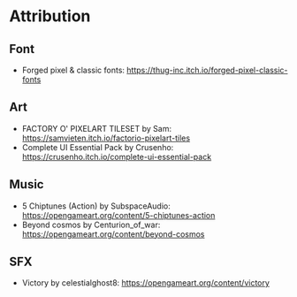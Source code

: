 # Attribution
## Font
* Forged pixel & classic fonts: https://thug-inc.itch.io/forged-pixel-classic-fonts

## Art
* FACTORY O' PIXELART TILESET by Sam: https://samvieten.itch.io/factorio-pixelart-tiles
* Complete UI Essential Pack by Crusenho: https://crusenho.itch.io/complete-ui-essential-pack

## Music
* 5 Chiptunes (Action) by SubspaceAudio: https://opengameart.org/content/5-chiptunes-action
* Beyond cosmos by Centurion_of_war: https://opengameart.org/content/beyond-cosmos

## SFX
* Victory by celestialghost8: https://opengameart.org/content/victory

